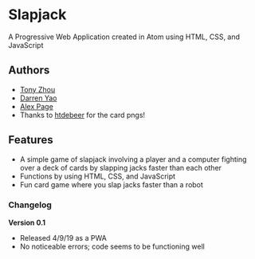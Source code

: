 # Slapjack

A Progressive Web Application created in Atom using HTML, CSS, and JavaScript

## Authors

- [Tony Zhou](http://tyzhou05.github.io/)
- [Darren Yao](http://lowkeymochi.github.io/)
- [Alex Page](http://alexthegreat2006.github.io/)
- Thanks to [htdebeer](https://github.com/htdebeer/SVG-cards) for the card pngs!

## Features

- A simple game of slapjack involving a player and a computer fighting over a deck of cards by slapping jacks faster than each other
- Functions by using HTML, CSS, and JavaScript
- Fun card game where you slap jacks faster than a robot

### Changelog

**Version 0.1**
- Released 4/9/19 as a PWA
- No noticeable errors; code seems to be functioning well
